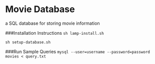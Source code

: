 Movie Database
==============

a SQL database for storing movie information

###Installation Instructions
```sh lamp-install.sh```

```sh setup-database.sh```

###Run Sample Queries
```mysql --user=username --password=password movies < query.txt```
